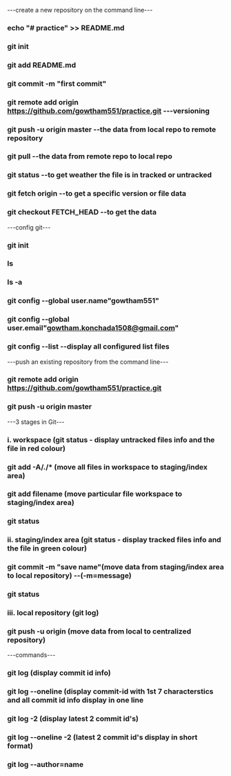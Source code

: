 ---create a new repository on the command line---

### echo "# practice" >> README.md
### git init
### git add README.md
### git commit -m "first commit"
### git remote add origin https://github.com/gowtham551/practice.git ---versioning
### git push -u origin master   --the data from local repo to remote repository
### git pull    --the data from remote repo to local repo
### git status  --to get weather the file is in tracked or untracked
### git fetch origin <commit id> --to get a specific version or file data
### git checkout FETCH_HEAD --to get the data

---config git---

### git init
### ls
### ls -a
### git config --global user.name"gowtham551"
### git config --global user.email"gowtham.konchada1508@gmail.com"
### git config --list   --display all configured list files

---push an existing repository from the command line---

### git remote add origin https://github.com/gowtham551/practice.git
### git push -u origin master

---3 stages in Git---

### i. workspace          (git status - display untracked files info and the file in red colour)
###    git add -A/./*    (move all files in workspace to staging/index area)
###    git add filename  (move particular file workspace to staging/index area)
###    git status
### ii. staging/index area (git status - display tracked files info and the file in green colour)
###     git commit -m "save name"(move data from staging/index area to local repository) --(-m=message)
###     git status  
### iii. local repository   (git log)
###      git push -u origin <branch name> (move data from local to centralized repository)

---commands---

### git log (display commit id info)
### git log --oneline (display commit-id with 1st 7 characterstics and all commit id info display in one line
### git log -2 (display latest 2 commit id's)
### git log --oneline -2 (latest 2 commit id's display in short format)
### git log --author=name






